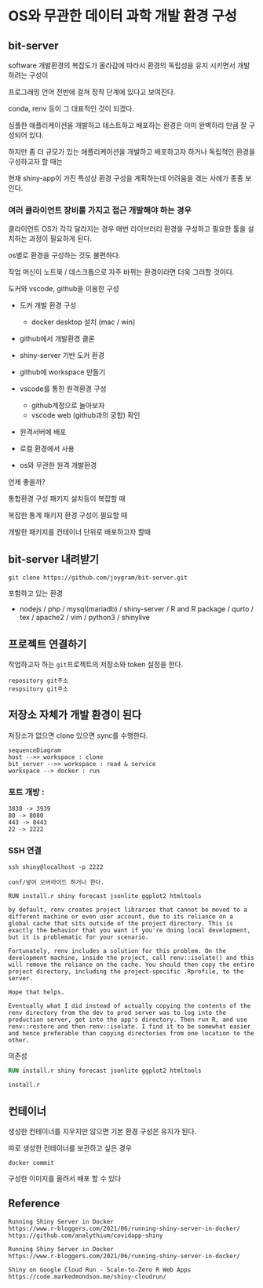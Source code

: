 

# OS와 무관한 데이터 과학 개발 환경 구성

## bit-server

software 개발환경의 복잡도가 올라감에 따라서 환경의 독립성을 유지 시키면서 개발하려는 구성이

프로그래밍 언어 전반에 걸쳐 정착 단계에 있다고 보여진다.

conda, renv 등이 그 대표적인 것이 되겠다.

심플한 애플리케이션을 개발하고 테스트하고 배포하는 환경은 이미 완벽하리 만큼 잘 구성되어 있다.

하지만 좀 더 규모가 있는 애플리케이션을 개발하고 배포하고자 하거나 독립적인 환경을 구성하고자 할 때는

현재 shiny-app이 가진 특성상 환경 구성을 계획하는데 어려움을 겪는 사례가 종종 보인다.

### 여러 클라이언트 장비를 가지고 접근 개발해야 하는 경우

클라이언트 OS가 각각 달라지는 경우 매번 라이브러리 환경을 구성하고 필요한 툴을 설치하는 과정이 필요하게 된다.

os별로 환경을 구성하는 것도 불편하다.

작업 머신이 노트북 / 데스크톱으로 자주 바뀌는 환경이라면 더욱 그러할 것이다.

도커와 vscode, github을 이용한 구성

- 도커 개발 환경 구성

  - docker desktop 설치 (mac / win)
- github에서 개발환경 클론
- shiny-server 기반 도커 환경
- github에 workspace 만들기
- vscode를 통한 원격환경 구성

  - github계정으로 놀아보자
  - vscode web (github과의 궁합) 확인
- 원격서버에 배포
- 로컬 환경에서 사용
- os와 무관한 원격 개발환경

언제 좋을까?

통합환경 구성 패키지 설치등이 복잡할 때

복잡한 통계 패키지 환경 구성이 필요할 때

개발한 패키지를 컨테이너 단위로 배포하고자 할때

## bit-server 내려받기

```
git clone https://github.com/joygram/bit-server.git
```

포함하고 있는 환경

- nodejs / php / mysql(mariadb) / shiny-server / R and R package / qurto / tex / apache2 / vim / python3 / shinylive

## 프로젝트 연결하기

작업하고자 하는 `git`프로젝트의 저장소와 token 설정을 한다.

```
repository git주소 
respsitory git주소
```



## 저장소 자체가 개발 환경이 된다 



저장소가 없으면 clone 있으면 sync를 수행한다.

```mermaid
sequenceDiagram
host -->> workspace : clone
bit_server -->> workspace : read & service
workspace --> docker : run
```



### 포트 개방 :

```
3838 -> 3939 
80 -> 8080
443 -> 8443
22 -> 2222
```

### SSH 연결 

```
ssh shiny@localhost -p 2222
```

```
conf/넣어 오버라이드 하거나 한다. 

RUN install.r shiny forecast jsonlite ggplot2 htmltools
```

```
by default, renv creates project libraries that cannot be moved to a different machine or even user account, due to its reliance on a global cache that sits outside of the project directory. This is exactly the behavior that you want if you're doing local development, but it is problematic for your scenario.

Fortunately, renv includes a solution for this problem. On the development machine, inside the project, call renv::isolate() and this will remove the reliance on the cache. You should then copy the entire project directory, including the project-specific .Rprofile, to the server.

Hope that helps.

Eventually what I did instead of actually copying the contents of the renv directory from the dev to prod server was to log into the production server, get into the app's directory. Then run R, and use renv::restore and then renv::isolate. I find it to be somewhat easier and hence preferable than copying directories from one location to the other.
```



의존성 

```dockerfile
RUN install.r shiny forecast jsonlite ggplot2 htmltools
```

```
install.r 
```

## 컨테이너 

생성한 컨테이너를 지우지만 않으면 기본 환경 구성은 유지가 된다. 

따로 생성한 컨테이너를 보관하고 싶은 경우 

```
docker commit 
```

구성한 이미지를 올려서 배포 할 수 있다 



## Reference 

```
Running Shiny Server in Docker
https://www.r-bloggers.com/2021/06/running-shiny-server-in-docker/
https://github.com/analythium/covidapp-shiny

Running Shiny Server in Docker
https://www.r-bloggers.com/2021/06/running-shiny-server-in-docker/

Shiny on Google Cloud Run - Scale-to-Zero R Web Apps
https://code.markedmondson.me/shiny-cloudrun/
```



